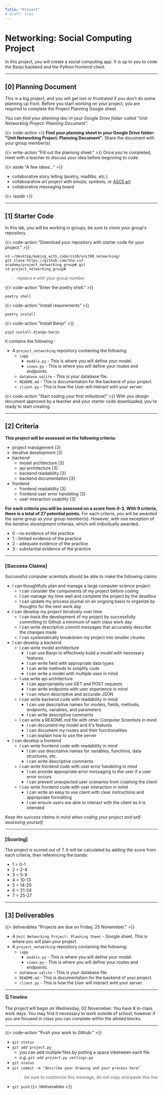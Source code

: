```yaml
---
Title: "Project"
# draft: true
---
```


# Networking: Social Computing Project

In this project, you will create a social computing app. It is up to you to code the Banjo backend and the Python frontend client.


---

## [0] Planning Document

This is a big project, and you will get lost or frustrated if you don't do some planning up front.
Before you start working on your project, you are required to complete the Project Planning Google sheet. 

*You can find your planning doc in your Google Drive folder called "Unit Networking Project: Planning Document".*

{{< code-action >}} **Find your planning sheet in your Google Drive folder: "Unit Networking Project: Planning Document".** Share the document with your group member(s)

{{< write-action "Fill out the planning sheet." >}} Once you're completed, meet with a teacher to discuss your idea before beginning to code.

{{< aside "A few ideas..." >}}

- collaborative story telling (poetry, madlibs, etc.)
- collaboarative art project with emojis, symbols, or [ASCII art](https://www.asciiart.eu/)
- collaborative messaging board 

{{< /aside >}}

---

## [1] Starter Code


In this lab, you will be working in groups, be sure to clone your group's repository. 

{{< code-action "Download your repository with starter code for your project." >}}

```shell
cd ~/desktop/making_with_code/cs10/unit00_networking/
git clone https://github.com/the-isf-academy/project_networking_group#.git
cd project_networking_group#
```
> replace `#` with your group number 


{{< code-action "Enter the poetry shell." >}}
```shell
poetry shell
```

{{< code-action "Install requirements" >}}
```shell
poetry install
```

{{< code-action "Install Banjo" >}}
```shell
pip3 install django-banjo
```

It contains the following :
- A `project_networking` repository containing the following:
  - `\app`
    - `models.py` - This is where you will define your model.
    - `views.py` - This is where you will define your routes and endpoints.
  - `database.sqlite` - This is your database file. 
  - `README.md` - This is documentation for the backend of your project.
  - `client.py` - This is how the User will interact wiht your server. 
    
{{< code-action "Start coding your first milestone!" >}} With you design document approved by a teacher and your starter code downloaded, you're ready to start creating.

---

## [2] Criteria 


**This project will be assessed on the following criteria:**
- project management [3]
- iterative development [3]
- backend 
  - model architecture [3]
  - api architecture [3]
  - backend readability [3]
  - backend documentation [3]
- frontend
  - frontend readability [3]
  - frontend user error handeling [3]
  - user interaction usability [3]


**For each criteria you will be assessed on a score from 0-3. With 9 criteria, there is a total of 27 potential points.** For each criteria, you will be awarded the same group as your group member(s). However, with one exception of the *iterative development* criteraia, which will individually awarded.. 
- 0 - no evidence of the practice
- 1 - limited evidence of the practice
- 2 - adequate evidence of the practice
- 3 - substantial evidence of the practice


---

### [Success Claims]

Successful computer scientists should be able to make the following claims:
- I can thoughtfully plan and manage a large computer science project.  
    - I can consider the components of my project before coding 
    - I can manage my time well and complete the project by the deadline
    - I can update my process journal on an ongoing basis to organize by thoughts for the next work day
- I can develop my project iteratively over time
    - I can track the development of my project by successfully committing to Github a minimum of each class work day 
    - I can write descriptive commit messages that accurately describe the changes made
    - I can systematically breakdown my project into smaller chunks  
- I can develop a backend 
  - I can write model architecture
    - I can use Banjo to effectively build a model with necessary features
    - I can write field with appropriate data types
    - I can write methods to simplify code
    - I can write a model with multiple uses in mind
  - I use write api architecture
    - I can appropriately use GET and POST requests
    - I can write endpoints with user experience in mind 
    - I can return descriptive and accurate JSON 
  - I can write backend code with readability in mind
    - I can use descriptive names for models, fields, methods, endpoints, variables, and  parameters
    - I can write descriptive comments 
  - I can write a README.md file with other Computer Scientists in mind
    - I can document my model and it's features
    - I can document my routes and their functionalities
    - I can explain how to use the server
- I can develop a frontend 
  - I can write frontend code with readability in mind
    - I can use descriptive names for variables, functions, data structures, etc. 
    - I can write descriptive comments 
  - I can write frontend code with user error handeling in mind 
    - I can provide appropriate error messaging to the user if a user error occurs
    - I can prevent unexpected user scenarios from crashing the client 
  - I can write frontend code with user interaction in mind
    - I can write an easy to use client with clear instructions and appropriate formatting 
    - I can ensure users are able to interact with the client as it is intended 


*Keep the success claims in mind when coding your project and self-assessing yourself.*

---

### [Scoring]

The project is scored out of 7. It will be calculated by adding the score from each criteria, then referencing the bands:
- 1 = 0-1
- 2 = 2-4
- 3 = 5-9
- 4 = 10-13
- 5 = 14-20
- 6 = 21-24
- 7 = 25-27

---

## [3] Deliverables

{{< deliverables  "Projects are due on Friday, 25 Novemeber." >}}

- A `Unit Networking Project: Planning Sheet` - Google sheet. This is where you will plan your project.
- A `project_networking` repository containing the following:
  - `\app`
    - `models.py` - This is where you will define your model.
    - `views.py` - This is where you will define your routes and endpoints.
  - `database.sqlite` - This is your database file. 
  - `README.md` - This is documentation for the backend of your project.
  - `client.py` - This is how the User will interact wiht your server. 

---

**🗓️ Timeline**

The project will begin on Wednesday, 02 Novemeber. You have 8 in-class work days. You may find it necessary to work outside of school, however if you are focused in class you can complete within the alloted blocks.

---

{{< code-action "Push your work to Github:" >}}
- `git status`
- `git add project.py`
    - you can add multiple files by putting a space inbetween each file
    - *e.g. `git add project.py settings.py`*
- `git status`
- `git commit -m "describe your drawing and your process here"`
  > be sure to customize this message, do not copy and paste this line
- `git push`
{{< /deliverables >}}





